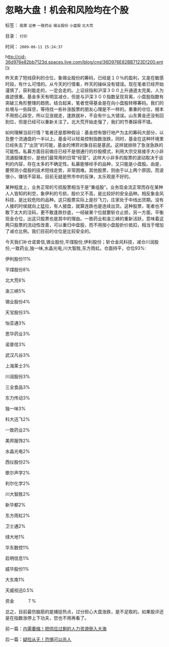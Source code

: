 # 忽略大盘！机会和风险均在个股

标签： `股票` `证券` `一致药业` `锡业股份` `小盘股` `北大荒` 

目录： `打印`

时间： `2009-06-11 15:24:37`

h[ttp://cid-36d976e82bb7123d.spaces.live.com/blog/cns!36D976E82BB7123D!200.entry](http://cid-36d976e82bb7123d.spaces.live.com/blog/cns%2136D976E82BB7123D%21200.entry)

昨天卖了短线获利的仓位，象锡业股份的筹码，已经是１０％的盈利，又是在敏感时段，有什么可惜的。从今天的行情看，昨天的操纵没有错误。现在笔者已经开始谨慎了，获利能走的，一定会走的。上证综指和沪深３００上升通道太完美，人为痕迹很重。基金多天有明显减仓，但是与沪深３００指数呈现背离，小盘股指数有突破三角形整理的趋势。结合起来，笔者觉得基金是在向小盘股转移筹码。我们的处境与一些踩空，等待找一些补涨股票的朋友心理是不一样的。重重的仓位，根本不用担心踩空，所以见涨就走，逢跌就补，不会有什么大错误。山东黄金还没有回到位，但是已经可以重新关注了。北大荒开始走强了，我们的节奏踩得不错。

如何理解当前行情？笔者还是那种假设：基金控有银行地产为主的筹码大部分，以及整个流通盘的一半以上。基金可以轻易控制指数涨跌，同时，基金在这种环境里已经失去了“出货”的可能，基金的博羿对象目前是基民。这样就排除了急涨急跌的可能性。私募方面目前做庄已经不是很通行的炒股模式，利用大宗交易接手大小非流通股赚差价，是他们最常用的日常“经营”。这样大小非多的股票的波动取决于谈判的内容，存在太多的不确定性。私募能够经手的品种，又只能是小盘股。由是，要预测小盘股的技术短线走势，非常困难。其他股票，则由于以上两个原因，而波很小，赚钱不容易。目前无疑是熊市中的反弹，太乐观是不好的。

某种程度上，业务正常的亏损股票相当于是“重组股”。业务现金流正常而存在某种人人皆知的利空，象伊利的亏损，股价又不高，是比较好的安全品种。相反象金风科技，是比较危险的品种。这只股票实际上是抄飞刀，庄家处于中线出货期。没有人接的时侯就向上猛拉，有人接盘，就算连跌也是连续出货。这种股票，笔者也不敢下太大的注码，更不敢逢跌抄底，一经破某个位就要斩仓止损，另一方面，平衡现金仓位，出这只股票也是其中的理由。一致药业和渝三峡的重新活跃，意味着这两只股票的流动性改善，可以重归中盘股，而不用按小盘股折价抵扣，相当于增加了减仓比例。我们目前的仓位是比较安全的。

今天我们补仓诺普信,锡业股份,平煤股份,伊利股份；斩仓金风科技，减仓川润股份,一致药业,独一味,水晶光电,川大智胜,东方雨虹。仓面持平，仓位93%:

伊利股份11%

平煤股份8%

北大荒6%

渝三峡5%

锡业股份4%

天宝股份3%

怡亚通3%

恩华药业3%

诺普信3%

武汉凡谷3%

上海莱士3%

川润股份3%

三全食品3%

东力传动3%

独一味3%

科大迅飞2%

一致药业2%

美邦服饰2%

水晶光电2%

西仪股份2%

歌尔声学2%

利尔化学2%

川大智胜2%

新华都2%

东方雨虹2%

卫士通2%

绿大地1%

华东数控1%

启明信息1%

威华股份1%

大东南1%

天威视迅0.5%

资金　　　７%

总之，目前最伤脑筋的是捕捉热点，过分担心大盘涨跌，是不足取的。如果股评还是在指数涨停上下功夫，您也不用再看了。



前一篇：[内需萎缩！把供应过剩的人力资源倒入大海](../../../2009/6/10/内需萎缩！把供应过剩的人力资源倒入大海.md)

后一篇：[疑险从无！恐惧可以杀人](../../../2009/6/11/疑险从无！恐惧可以杀人.md)